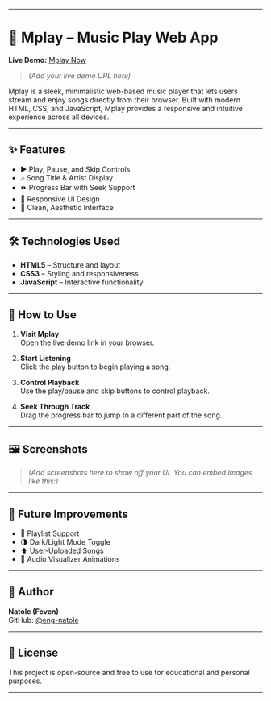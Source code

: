 
---

# 🎵 Mplay – Music Play Web App

**Live Demo:** [Mplay Now](#)  
> *(Add your live demo URL here)*

Mplay is a sleek, minimalistic web-based music player that lets users stream and enjoy songs directly from their browser. Built with modern HTML, CSS, and JavaScript, Mplay provides a responsive and intuitive experience across all devices.

---

## ✨ Features

- ▶️ Play, Pause, and Skip Controls  
- 🎶 Song Title & Artist Display  
- ⏩ Progress Bar with Seek Support  
- 📱 Responsive UI Design  
- 🎨 Clean, Aesthetic Interface

---

## 🛠️ Technologies Used

- **HTML5** – Structure and layout  
- **CSS3** – Styling and responsiveness  
- **JavaScript** – Interactive functionality

---

## 🚀 How to Use

1. **Visit Mplay**  
   Open the live demo link in your browser.

2. **Start Listening**  
   Click the play button to begin playing a song.

3. **Control Playback**  
   Use the play/pause and skip buttons to control playback.

4. **Seek Through Track**  
   Drag the progress bar to jump to a different part of the song.

---

## 🖼️ Screenshots

> *(Add screenshots here to show off your UI. You can embed images like this:)*



---

## 🔮 Future Improvements

- 🎵 Playlist Support  
- 🌗 Dark/Light Mode Toggle  
- ⬆️ User-Uploaded Songs  
- 🌈 Audio Visualizer Animations

---

## 👤 Author

**Natole (Feven)**  
GitHub: [@eng-natole](https://github.com/eng-natole)

---

## 📄 License

This project is open-source and free to use for educational and personal purposes.


---

